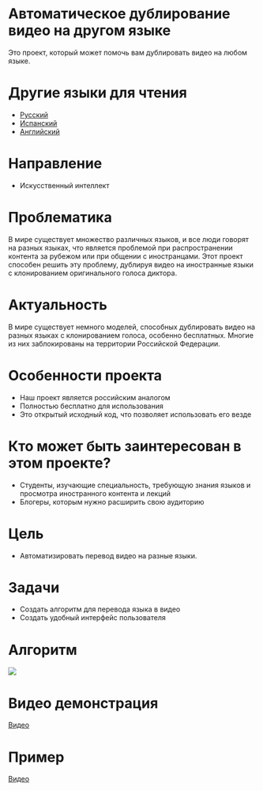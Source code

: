 # Автоматическое дублирование видео на другом языке

Это проект, который может помочь вам дублировать видео на любом языке.

# Другие языки для чтения

- [Русский](../KINDS_README/RUSSIAN_README.md)
- [Испанский](../KINDS_README/ESPAÑOL_README.md)
- [Английский](../README.md)

# Направление

- Искусственный интеллект

# Проблематика

В мире существует множество различных языков, и все люди говорят на разных языках, что является проблемой при распространении контента за рубежом или при общении с иностранцами. Этот проект способен решить эту проблему, дублируя видео на иностранные языки с клонированием оригинального голоса диктора.

# Актуальность

В мире существует немного моделей, способных дублировать видео на разных языках с клонированием голоса, особенно бесплатных. Многие из них заблокированы на территории Российской Федерации.

# Особенности проекта

- Наш проект является российским аналогом
- Полностью бесплатно для использования
- Это открытый исходный код, что позволяет использовать его везде

# Кто может быть заинтересован в этом проекте?

- Студенты, изучающие специальность, требующую знания языков и просмотра иностранного контента и лекций
- Блогеры, которым нужно расширить свою аудиторию

# Цель

- Автоматизировать перевод видео на разные языки.

# Задачи

- Создать алгоритм для перевода языка в видео
- Создать удобный интерфейс пользователя

# Алгоритм

![](https://i.imgur.com/RbkfcuZ.png)


# Видео демонстрация

[Видео](https://youtu.be/VPaTiq58Fqg)

# Пример

[Видео](https://youtu.be/4UnkZdkrrrg)
